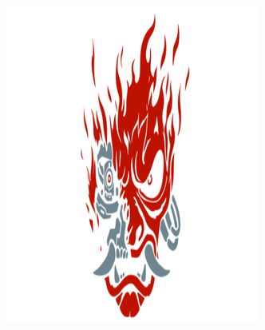 <p align="center">
  <img width="635" height="635" src="https://raw.githubusercontent.com/i-force-quit/i-force-quit.github.io/master/assets/img/logo.png">
</p>

